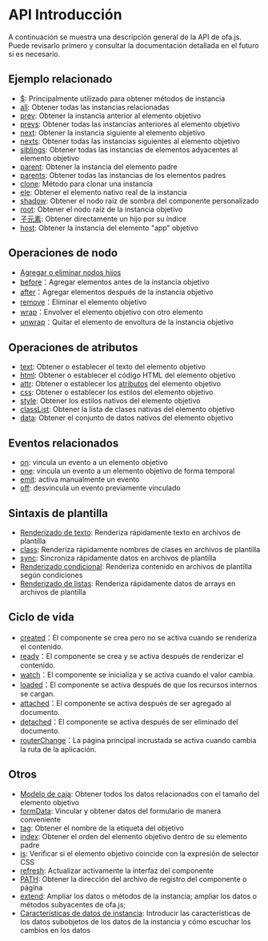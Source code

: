 # API Introducción

A continuación se muestra una descripción general de la API de ofa.js. Puede revisarlo primero y consultar la documentación detallada en el futuro si es necesario.

## Ejemplo relacionado

- [$](./instance/dollar.md): Principalmente utilizado para obtener métodos de instancia
- [all](./instance/all.md): Obtener todas las instancias relacionadas
- [prev](./instance/prev.md): Obtener la instancia anterior al elemento objetivo
- [prevs](./instance/prevs.md): Obtener todas las instancias anteriores al elemento objetivo
- [next](./instance/next.md): Obtener la instancia siguiente al elemento objetivo
- [nexts](./instance/nexts.md): Obtener todas las instancias siguientes al elemento objetivo
- [siblings](./instance/siblings.md): Obtener todas las instancias de elementos adyacentes al elemento objetivo
- [parent](./instance/parent.md): Obtener la instancia del elemento padre
- [parents](./instance/parents.md): Obtener todas las instancias de los elementos padres
- [clone](./instance/clone.md): Método para clonar una instancia
- [ele](./instance/ele.md): Obtener el elemento nativo real de la instancia
- [shadow](./instance/shadow.md): Obtener el nodo raíz de sombra del componente personalizado
- [root](./instance/root.md): Obtener el nodo raíz de la instancia objetivo
- [子元素](./instance/children.md): Obtener directamente un hijo por su índice
- [host](./instance/host.md): Obtener la instancia del elemento "app" objetivo

## Operaciones de nodo

- [Agregar o eliminar nodos hijos](./operation/array-like.md)
- [before](./operation/before.md)：Agregar elementos antes de la instancia objetivo
- [after](./operation/after.md)：Agregar elementos después de la instancia objetivo
- [remove](./operation/remove.md)：Eliminar el elemento objetivo
- [wrap](./operation/wrap.md)：Envolver el elemento objetivo con otro elemento
- [unwrap](./operation/unwrap.md)：Quitar el elemento de envoltura de la instancia objetivo

## Operaciones de atributos

- [text](./props/text.md): Obtener o establecer el texto del elemento objetivo
- [html](./props/html.md): Obtener o establecer el código HTML del elemento objetivo
- [attr](./props/attr.md): Obtener o establecer los [atributos](https://developer.mozilla.org/en-US/docs/Web/API/Element/attributes) del elemento objetivo
- [css](./props/css.md): Obtener o establecer los estilos del elemento objetivo
- [style](./props/style.md): Obtener los estilos nativos del elemento objetivo
- [classList](./props/class-list.md): Obtener la lista de clases nativas del elemento objetivo
- [data](./props/data.md): Obtener el conjunto de datos nativos del elemento objetivo

## Eventos relacionados

- [on](./event/on.md): vincula un evento a un elemento objetivo
- [one](./event/one.md): vincula un evento a un elemento objetivo de forma temporal
- [emit](./event/emit.md): activa manualmente un evento
- [off](./event/off.md): desvincula un evento previamente vinculado

## Sintaxis de plantilla

- [Renderizado de texto](./temp-syntax/text-render.md): Renderiza rápidamente texto en archivos de plantilla
- [class](./temp-syntax/class.md): Renderiza rápidamente nombres de clases en archivos de plantilla
- [sync](./temp-syntax/sync.md): Sincroniza rápidamente datos en archivos de plantilla
- [Renderizado condicional](./temp-syntax/condition.md): Renderiza contenido en archivos de plantilla según condiciones
- [Renderizado de listas](./temp-syntax/fill.md): Renderiza rápidamente datos de arrays en archivos de plantilla

## Ciclo de vida
- [created](./life-cycle/created.md)：El componente se crea pero no se activa cuando se renderiza el contenido.
- [ready](./life-cycle/ready.md)：El componente se crea y se activa después de renderizar el contenido.
- [watch](./life-cycle/watch.md)：El componente se inicializa y se activa cuando el valor cambia.
- [loaded](./life-cycle/loaded.md)：El componente se activa después de que los recursos internos se cargan.
- [attached](./life-cycle/attached.md)：El componente se activa después de ser agregado al documento.
- [detached](./life-cycle/detached.md)：El componente se activa después de ser eliminado del documento.
- [routerChange](./life-cycle/router-change.md)：La página principal incrustada se activa cuando cambia la ruta de la aplicación.

## Otros

- [Modelo de caja](./otros/box.md): Obtener todos los datos relacionados con el tamaño del elemento objetivo
- [formData](./otros/form-data.md): Vincular y obtener datos del formulario de manera conveniente
- [tag](./otros/tag.md): Obtener el nombre de la etiqueta del objetivo
- [index](./otros/index.md): Obtener el orden del elemento objetivo dentro de su elemento padre
- [is](./otros/is.md): Verificar si el elemento objetivo coincide con la expresión de selector CSS
- [refresh](./otros/refresh.md): Actualizar activamente la interfaz del componente
- [PATH](./otros/path.md): Obtener la dirección del archivo de registro del componente o página
- [extend](./otros/extend.md): Ampliar los datos o métodos de la instancia; ampliar los datos o métodos subyacentes de ofa.js;
- [Características de datos de instancia](./otros/stanz.md): Introducir las características de los datos subobjetos de los datos de la instancia y cómo escuchar los cambios en los datos